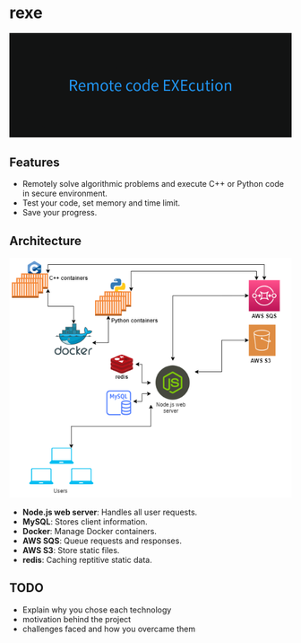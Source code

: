# rexe

![banner](./assets/banner.png)

## Features

- Remotely solve algorithmic problems and execute C++ or Python code in secure environment.
- Test your code, set memory and time limit.
- Save your progress.

## Architecture

<p align="center"><img src="https://github.com/vi88i/rexe/blob/main/assets/rexe.png" alt="rexe"></p>

- <b>Node.js web server</b>: Handles all user requests.
- <b>MySQL</b>: Stores client information.
- <b>Docker</b>: Manage Docker containers.
- <b>AWS SQS</b>: Queue requests and responses.
- <b>AWS S3</b>: Store static files.
- <b>redis</b>: Caching reptitive static data.

## TODO

- Explain why you chose each technology
- motivation behind the project
- challenges faced and how you overcame them